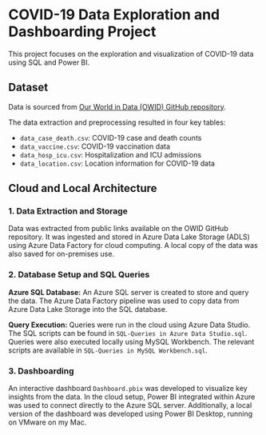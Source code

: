# COVID-19 Data Exploration and Dashboarding Project

This project focuses on the exploration and visualization of COVID-19 data using SQL and Power BI. 

## Dataset
Data is sourced from [Our World in Data (OWID) GitHub repository](https://github.com/owid/covid-19-data/tree/master/public/data). 

The data extraction and preprocessing resulted in four key tables:

- ``data_case_death.csv``: COVID-19 case and death counts
- ``data_vaccine.csv``: COVID-19 vaccination data
- ``data_hosp_icu.csv``: Hospitalization and ICU admissions
- ``data_location.csv``: Location information for COVID-19 data

## Cloud and Local Architecture

### 1. Data Extraction and Storage
   
Data was extracted from public links available on the OWID GitHub repository. It was ingested and stored in Azure Data Lake Storage (ADLS) using Azure Data Factory for cloud computing. A local copy of the data was also saved for on-premises use.

### 2. Database Setup and SQL Queries

**Azure SQL Database:** An Azure SQL server is created to store and query the data. The Azure Data Factory pipeline was used to copy data from Azure Data Lake Storage into the SQL database.

**Query Execution:**
Queries were run in the cloud using Azure Data Studio. The SQL scripts can be found in ``SQL-Queries in Azure Data Studio.sql``. Queries were also executed locally using MySQL Workbench. The relevant scripts are available in ``SQL-Queries in MySQL Workbench.sql``.

### 3. Dashboarding

An interactive dashboard ``Dashboard.pbix`` was developed to visualize key insights from the data. In the cloud setup, Power BI integrated within Azure was used to connect directly to the Azure SQL server. Additionally, a local version of the dashboard was developed using Power BI Desktop, running on VMware on my Mac. 
